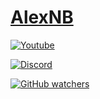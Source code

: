 # [AlexNB](https://github.com/0xAlexNB)

[![Youtube](https://img.shields.io/youtube/channel/subscribers/UCnTxwFZ_j763lcooLW-IF0g?label=Subscribe&style=social&logo=youtube)](https://youtube.com/c/AlexNB)

[![Discord](https://img.shields.io/discord/933940742139809843?label=Discord&style=social&logo=discord)](https://discord.gg/5S5ZCkW7YH)

[![GitHub watchers](https://img.shields.io/github/watchers/0xAlexNB/test?label=Views&logo=github&style=social)](https://github.com/0xAlexNB)

